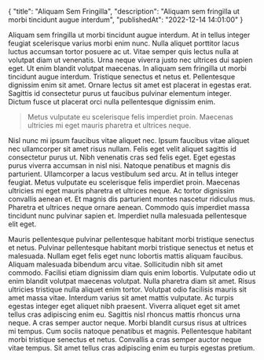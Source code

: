 {
    "title": "Aliquam Sem Fringilla",
    "description": "Aliquam sem fringilla ut morbi tincidunt augue interdum",
    "publishedAt": "2022-12-14 14:01:00"
}

Aliquam sem fringilla ut morbi tincidunt augue interdum. At in tellus integer feugiat scelerisque varius morbi enim nunc. Nulla aliquet porttitor lacus luctus accumsan tortor posuere ac ut. Vitae semper quis lectus nulla at volutpat diam ut venenatis. Urna neque viverra justo nec ultrices dui sapien eget. Ut enim blandit volutpat maecenas. In aliquam sem fringilla ut morbi tincidunt augue interdum. Tristique senectus et netus et. Pellentesque dignissim enim sit amet. Ornare lectus sit amet est placerat in egestas erat. Sagittis id consectetur purus ut faucibus pulvinar elementum integer. Dictum fusce ut placerat orci nulla pellentesque dignissim enim.

> Metus vulputate eu scelerisque felis imperdiet proin. Maecenas ultricies mi eget mauris pharetra et ultrices neque.

Nisl nunc mi ipsum faucibus vitae aliquet nec. Ipsum faucibus vitae aliquet nec ullamcorper sit amet risus nullam. Felis eget velit aliquet sagittis id consectetur purus ut. Nibh venenatis cras sed felis eget. Eget egestas purus viverra accumsan in nisl nisi. Natoque penatibus et magnis dis parturient. Ullamcorper a lacus vestibulum sed arcu. At in tellus integer feugiat. Metus vulputate eu scelerisque felis imperdiet proin. Maecenas ultricies mi eget mauris pharetra et ultrices neque. Ac tortor dignissim convallis aenean et. Et magnis dis parturient montes nascetur ridiculus mus. Pharetra et ultrices neque ornare aenean. Commodo quis imperdiet massa tincidunt nunc pulvinar sapien et. Imperdiet nulla malesuada pellentesque elit eget.

Mauris pellentesque pulvinar pellentesque habitant morbi tristique senectus et netus. Pulvinar pellentesque habitant morbi tristique senectus et netus et malesuada. Nullam eget felis eget nunc lobortis mattis aliquam faucibus. Aliquam malesuada bibendum arcu vitae. Sollicitudin nibh sit amet commodo. Facilisi etiam dignissim diam quis enim lobortis. Vulputate odio ut enim blandit volutpat maecenas volutpat. Nulla pharetra diam sit amet. Risus ultricies tristique nulla aliquet enim tortor. Volutpat odio facilisis mauris sit amet massa vitae. Interdum varius sit amet mattis vulputate. Ac turpis egestas integer eget aliquet nibh praesent. Viverra aliquet eget sit amet tellus cras adipiscing enim eu. Sagittis nisl rhoncus mattis rhoncus urna neque. A cras semper auctor neque. Morbi blandit cursus risus at ultrices mi tempus. Cum sociis natoque penatibus et magnis. Pellentesque habitant morbi tristique senectus et netus. Convallis a cras semper auctor neque vitae tempus. Sit amet tellus cras adipiscing enim eu turpis egestas pretium.

